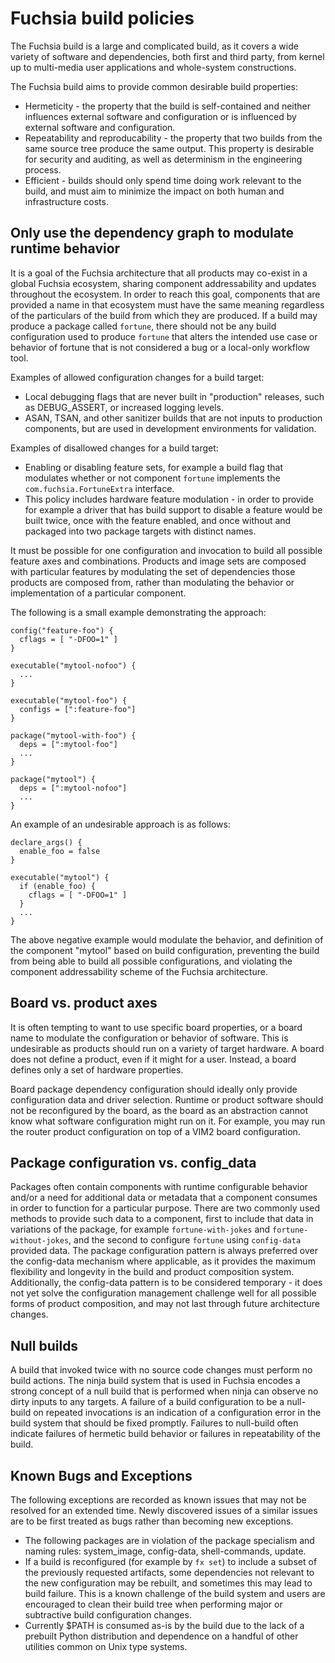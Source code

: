 # Fuchsia build policies

The Fuchsia build is a large and complicated build, as it covers a wide
variety of software and dependencies, both first and third party, from kernel
up to multi-media user applications and whole-system constructions.

The Fuchsia build aims to provide common desirable build properties:

* Hermeticity - the property that the build is self-contained and neither
  influences external software and configuration or is influenced by external
  software and configuration.
* Repeatability and reproducability - the property that two builds from the same
  source tree produce the same output. This property is desirable for security
  and auditing, as well as determinism in the engineering process.
* Efficient - builds should only spend time doing work relevant to the build,
  and must aim to minimize the impact on both human and infrastructure costs.

## Only use the dependency graph to modulate runtime behavior

It is a goal of the Fuchsia architecture that all products may co-exist in a
global Fuchsia ecosystem, sharing component addressability and updates
throughout the ecosystem. In order to reach this goal, components that are
provided a name in that ecosystem must have the same meaning regardless of
the particulars of the build from which they are produced. If a build may
produce a package called `fortune`, there should not be any build
configuration used to produce `fortune` that alters the intended use case or
behavior of fortune that is not considered a bug or a local-only workflow
tool.

Examples of allowed configuration changes for a build target:

- Local debugging flags that are never built in "production" releases, such
  as DEBUG_ASSERT, or increased logging levels.
- ASAN, TSAN, and other sanitizer builds that are not inputs to production
  components, but are used in development environments for validation.

Examples of disallowed changes for a build target:

- Enabling or disabling feature sets, for example a build flag that modulates
  whether or not component `fortune` implements the `com.fuchsia.FortuneExtra`
  interface.
- This policy includes hardware feature modulation - in order to provide for
  example a driver that has build support to disable a feature would be built
  twice, once with the feature enabled, and once without and packaged into
  two package targets with distinct names.

It must be possible for one configuration and invocation to build all
possible feature axes and combinations. Products and image sets are composed
with particular features by modulating the set of dependencies those products
are composed from, rather than modulating the behavior or implementation of a
particular component.

The following is a small example demonstrating the approach:

``` gn
config("feature-foo") {
  cflags = [ "-DFOO=1" ]
}

executable("mytool-nofoo") {
  ...
}

executable("mytool-foo") {
  configs = [":feature-foo"]
}

package("mytool-with-foo") {
  deps = [":mytool-foo"]
  ...
}

package("mytool") {
  deps = [":mytool-nofoo"]
  ...
}
```

An example of an undesirable approach is as follows:

``` gn
declare_args() {
  enable_foo = false
}

executable("mytool") {
  if (enable_foo) {
    cflags = [ "-DFOO=1" ]
  }
  ...
}
```

The above negative example would modulate the behavior, and definition of the
component "mytool" based on build configuration, preventing the build from
being able to build all possible configurations, and violating the component
addressability scheme of the Fuchsia architecture.

## Board vs. product axes

It is often tempting to want to use specific board properties, or a board
name to modulate the configuration or behavior of software. This is
undesirable as products should run on a variety of target hardware. A board
does not define a product, even if it might for a user. Instead, a board
defines only a set of hardware properties.

Board package dependency configuration should ideally only provide
configuration data and driver selection. Runtime or product software should
not be reconfigured by the board, as the board as an abstraction cannot know
what software configuration might run on it. For example, you may run the
router product configuration on top of a VIM2 board configuration.

## Package configuration vs. config_data

Packages often contain components with runtime configurable behavior and/or a
need for additional data or metadata that a component consumes in order to
function for a particular purpose. There are two commonly used methods to
provide such data to a component, first to include that data in variations of
the package, for example `fortune-with-jokes` and `fortune-without-jokes`,
and the second to configure `fortune` using `config-data` provided data. The
package configuration pattern is always preferred over the config-data
mechanism where applicable, as it provides the maximum flexibility and
longevity in the build and product composition system. Additionally, the
config-data pattern is to be considered temporary - it does not yet solve the
configuration management challenge well for all possible forms of product
composition, and may not last through future architecture changes.

## Null builds

A build that invoked twice with no source code changes must perform no build
actions. The ninja build system that is used in Fuchsia encodes a strong
concept of a null build that is performed when ninja can observe no dirty
inputs to any targets. A failure of a build configuration to be a null-build
on repeated invocations is an indication of a configuration error in the
build system that should be fixed promptly. Failures to null-build often
indicate failures of hermetic build behavior or failures in repeatability of
the build.

## Known Bugs and Exceptions

The following exceptions are recorded as known issues that may not be
resolved for an extended time. Newly discovered issues of a similar issues
are to be first treated as bugs rather than becoming new exceptions.

- The following packages are in violation of the package specialism and
  naming rules: system_image, config-data, shell-commands, update.
- If a build is reconfigured (for example by `fx set`) to include a subset of
  the previously requested artifacts, some dependencies not relevant to the new
  configuration may be rebuilt, and sometimes this may lead to build failure.
  This is a known challenge of the build system and users are encouraged to
  clean their build tree when performing major or subtractive build
  configuration changes.
- Currently $PATH is consumed as-is by the build due to the lack of a
  prebuilt Python distribution and dependence on a handful of other utilities
  common on Unix type systems.

